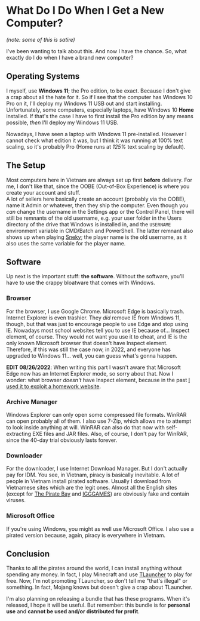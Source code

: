 # What Do I Do When I Get a New Computer?

*(note: some of this is satire)*

I've been wanting to talk about this. And now I have the chance. So, what exactly do I do when I have a brand new computer?

## Operating Systems
I myself, use **Windows 11**; the Pro edition, to be exact. Because I don't give a crap about all the hate for it. So if I see that the computer has Windows 10 Pro on it, I'll deploy my Windows 11 USB out and start installing.  
Unfortunately, some computers, especially laptops, have Windows 10 **Home** installed. If that's the case I have to first install the Pro edition by any means possible, *then* I'll deploy my Windows 11 USB.

Nowadays, I have seen a laptop with Windows 11 pre-installed. However I cannot check what edition it was, but I think it was running at 100% text scaling, so it's probably Pro (Home runs at *125%* text scaling by default).

## The Setup
Most computers here in Vietnam are always set up first **before** delivery. For me, I don't like that, since the OOBE (Out-of-Box Experience) is where you create your account and stuff.  
A lot of sellers here basically create an account (probably via the OOBE), name it Admin or whatever, then they ship the computer. Even though you *can* change the username in the Settings app or the Control Panel, there will still be remnants of the old username, e.g. your user folder in the Users directory of the drive that Windows is installed in, and the `USERNAME` environment variable in CMD/Batch and PowerShell. The latter remnant also shows up when playing [Sneky](https://github.com/gamingwithevets/sneky); the player name is the old username, as it also uses the same variable for the player name.

## Software
Up next is the important stuff: **the software**. Without the software, you'll have to use the crappy bloatware that comes with Windows.

### Browser
For the browser, I use Google Chrome. Microsoft Edge is basically trash. Internet Explorer is even trashier. They *did* remove IE from Windows 11, though, but that was just to encourage people to use Edge and stop using IE. Nowadays most school websites tell you to use IE because of... Inspect element, of course. They would not want you use it to cheat, and IE is the only known Microsoft browser that doesn't have Inspect element. Therefore, if this was still the case now, in 2022, and everyone has upgraded to Windows 11... well, you can guess what's gonna happen.

**EDIT 08/26/2022**: When writing this part I wasn't aware that Microsoft Edge now has an Internet Explorer mode, so sorry about that. Now I wonder: what browser *doesn't* have Inspect element, because in the past [I used it to exploit a homework website](https://drive.google.com/drive/u/0/folders/1MGd98TLwnsbhJFPthxWPYUI-vqMq-uJ6).

### Archive Manager
Windows Explorer can only open some compressed file formats. WinRAR can open probably all of them. I also use 7-Zip, which allows me to attempt to look inside anything at will. WinRAR can also do that now with self-extracting EXE files and JAR files. Also, of course, I don't pay for WinRAR, since the 40-day trial obviously lasts forever.

### Downloader
For the downloader, I use Internet Download Manager. But I don't actually pay for IDM. You see, in Vietnam, piracy is basically inevitable. A lot of people in Vietnam install pirated software. Usually I download from Vietnamese sites which are the legit ones. Almost all the English sites (except for [The Pirate Bay](https://thepiratebay.org/) and [IGGGAMES](https://igg-games.com/)) are obviously fake and contain viruses.

### Microsoft Office
If you're using Windows, you might as well use Microsoft Office. I also use a pirated version because, again, piracy is everywhere in Vietnam.

## Conclusion
Thanks to all the pirates around the world, I can install anything without spending any money. In fact, I play Minecraft and use [TLauncher](https://tlauncher.org/en/) to play for free. Now, I'm not promoting TLauncher, so don't tell me "that's illegal" or something. In fact, Mojang knows but doesn't give a crap about TLauncher.

I'm also planning on releasing a bundle that has these programs. When it's released, I hope it will be useful. But remember: this bundle is for **personal use** and **cannot be used and/or distributed for profit**.
